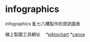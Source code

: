# infographics
infographics 
亂七八糟製作的資訊圖表

線上製圖工具網址　
*[piktochart](https://piktochart.com/)
*[canva](https://www.canva.com/)
